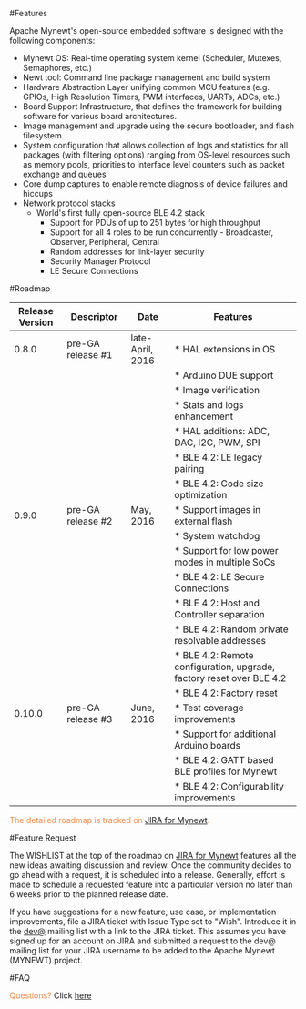
#Features

Apache Mynewt's open-source embedded software is designed with the following components:

* Mynewt OS: Real-time operating system kernel (Scheduler, Mutexes, Semaphores, etc.)
* Newt tool: Command line package management and build system 
* Hardware Abstraction Layer unifying common MCU features (e.g. GPIOs, High Resolution Timers, PWM interfaces, UARTs, ADCs, etc.)
* Board Support Infrastructure, that defines the framework for building software for various board architectures.
* Image management and upgrade using the secure bootloader, and flash filesystem.
* System configuration that allows collection of logs and statistics for all packages (with filtering options) ranging from OS-level resources such as memory pools, priorities to interface level counters such as packet exchange and queues
* Core dump captures to enable remote diagnosis of device failures and hiccups
* Network protocol stacks 
    * World's first fully open-source BLE 4.2 stack
        * Support for PDUs of up to 251 bytes for high throughput
        * Support for all 4 roles to be run concurrently - Broadcaster, Observer, Peripheral, Central
        * Random addresses for link-layer security
        * Security Manager Protocol
        * LE Secure Connections

#Roadmap


Release Version | Descriptor | Date |Features 
------------ | ------------- |------|-------
0.8.0 | pre-GA release #1  | late-April, 2016 | * HAL extensions in OS
      |      |      | * Arduino DUE support
      |      |      | * Image verification
      |      |      | * Stats and logs enhancement
      |      |      | * HAL additions: ADC, DAC, I2C, PWM, SPI
      |      |      | * BLE 4.2: LE legacy pairing
      |      |      | * BLE 4.2: Code size optimization 
0.9.0 | pre-GA release #2  | May, 2016 | * Support images in external flash
      |      |      | * System watchdog
      |      |      | * Support for low power modes in multiple SoCs   
      |      |      | * BLE 4.2: LE Secure Connections
      |      |      | * BLE 4.2: Host and Controller separation
      |      |      | * BLE 4.2: Random private resolvable addresses
      |      |      | * BLE 4.2: Remote configuration, upgrade, factory reset over BLE 4.2      
      |      |      | * BLE 4.2: Factory reset
0.10.0| pre-GA release #3  | June, 2016 | * Test coverage improvements
      |      |      | * Support for additional Arduino boards
      |      |      | * BLE 4.2: GATT based BLE profiles for Mynewt 
      |      |      | * BLE 4.2: Configurability improvements 


<font color="#F2853F"> The detailed roadmap is tracked on [JIRA for Mynewt](https://issues.apache.org/jira/browse/MYNEWT/?selectedTab=com.atlassian.jira.jira-projects-plugin:roadmap-panel). </font>

#Feature Request

The WISHLIST at the top of the roadmap on [JIRA for Mynewt](https://issues.apache.org/jira/browse/MYNEWT/?selectedTab=com.atlassian.jira.jira-projects-plugin:roadmap-panel) features all the new ideas awaiting discussion and review. Once the community decides to go ahead with a request, it is scheduled into a release. Generally, effort is made to schedule a requested feature into a particular version no later than 6 weeks prior to the planned release date.

If you have suggestions for a new feature, use case, or implementation improvements, file a JIRA ticket with Issue Type set to "Wish". Introduce it in the [dev@](dev@mynewt.incubator.apache.org) mailing list with a link to the JIRA ticket. This assumes you have signed up for an account on JIRA and submitted a request to the dev@ mailing list for your JIRA username to be added to the Apache Mynewt (MYNEWT) project. 

#FAQ

<font color="#F2853F"> Questions? </font> Click [here](faq/answers.md)



